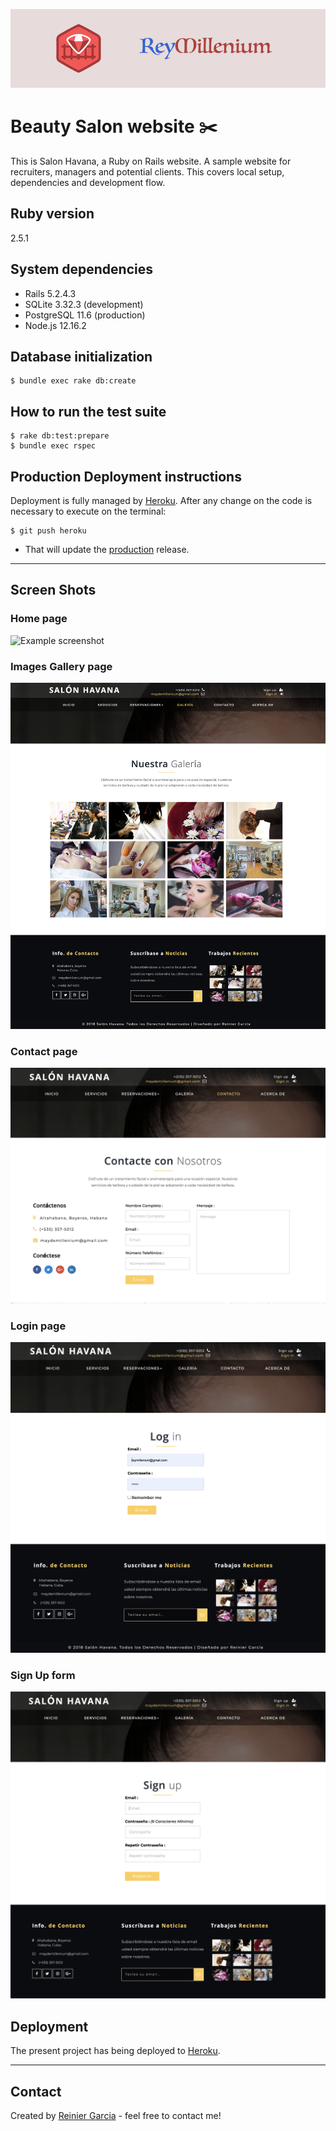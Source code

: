 ![ReyMillenium Banner](https://github.com/reymillenium/images/blob/master/reymillenium_banner_800x200.png)


# Beauty Salon website ✂️ 

This is Salon Havana, a Ruby on Rails website. A sample website for recruiters, managers and potential clients. This covers local setup, dependencies and development flow.

## Ruby version
2.5.1

## System dependencies
- Rails 5.2.4.3
- SQLite 3.32.3 (development)
- PostgreSQL 11.6 (production)
- Node.js 12.16.2

## Database initialization

```
$ bundle exec rake db:create
```

## How to run the test suite

```
$ rake db:test:prepare
$ bundle exec rspec
```

## Production Deployment instructions

Deployment is fully managed by [Heroku](https://www.heroku.com/).
After any change on the code is necessary to execute on the terminal:
```
$ git push heroku
```
- That will update the [production](https://sharp-notes.herokuapp.com/) release.

***

## Screen Shots

### Home page
![Example screenshot](https://github.com/reymillenium/images/blob/master/my_projects/04_SalonHavana/01.png)

### Images Gallery page
![Example screenshot](https://github.com/reymillenium/images/blob/master/my_projects/04_SalonHavana/03.png)

### Contact page
![Example screenshot](https://github.com/reymillenium/images/blob/master/my_projects/04_SalonHavana/04.png)


### Login page
![Example screenshot](https://github.com/reymillenium/images/blob/master/my_projects/04_SalonHavana/05.png)

### Sign Up form
![Example screenshot](https://github.com/reymillenium/images/blob/master/my_projects/04_SalonHavana/06.png)


## Deployment

The present project has being deployed to [Heroku](https://salon-havana.herokuapp.com/).

***
## Contact
Created by [Reinier Garcia](https://reiniergarcia.dev/) - feel free to contact me!